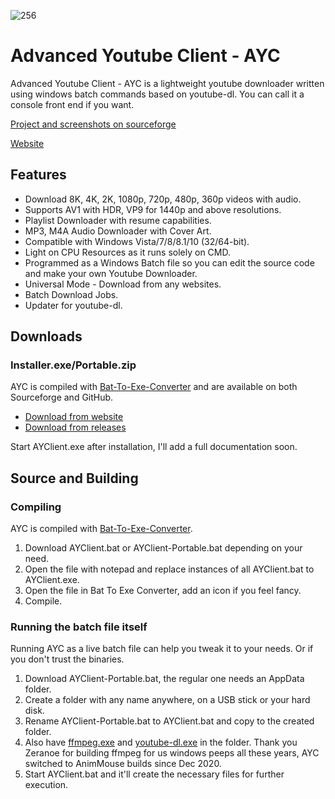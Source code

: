 ![256](https://user-images.githubusercontent.com/60822601/115324256-36724180-a1a7-11eb-929c-c0d1221b7b84.png)

# Advanced Youtube Client - AYC
Advanced Youtube Client - AYC is a lightweight youtube downloader written using windows batch commands based on youtube-dl.
You can call it a console front end if you want.

[Project and screenshots on sourceforge](https://sourceforge.net/projects/advanced-youtube-client-ayc/)

[Website](https://advanced-youtube-client-ayc.sourceforge.io/)

## Features

- Download 8K, 4K, 2K, 1080p, 720p, 480p, 360p videos with audio.
- Supports AV1 with HDR, VP9 for 1440p and above resolutions.
- Playlist Downloader with resume capabilities.
- MP3, M4A Audio Downloader with Cover Art.
- Compatible with Windows Vista/7/8/8.1/10 (32/64-bit).
- Light on CPU Resources as it runs solely on CMD.
- Programmed as a Windows Batch file so you can edit the source code and make your own Youtube Downloader.
- Universal Mode - Download from any websites.
- Batch Download Jobs.
- Updater for youtube-dl.

## Downloads
### Installer.exe/Portable.zip
AYC is compiled with [Bat-To-Exe-Converter](https://github.com/adithya-s-sekhar/Bat-To-Exe-Converter-Installer-Portable) and are available on both Sourceforge and GitHub.

  - [Download from website](https://advanced-youtube-client-ayc.sourceforge.io)
  - [Download from releases](https://github.com/adithya-s-sekhar/advanced-youtube-client-ayc/releases) 
    
Start AYClient.exe after installation, I'll add a full documentation soon.

## Source and Building

### Compiling
AYC is compiled with [Bat-To-Exe-Converter](https://github.com/adithya-s-sekhar/Bat-To-Exe-Converter-Installer-Portable).

1. Download AYClient.bat or AYClient-Portable.bat depending on your need.
2. Open the file with notepad and replace instances of all AYClient.bat to AYClient.exe.
3. Open the file in Bat To Exe Converter, add an icon if you feel fancy.
4. Compile.

### Running the batch file itself
Running AYC as a live batch file can help you tweak it to your needs. Or if you don't trust the binaries.

1. Download AYClient-Portable.bat, the regular one needs an AppData folder.
2. Create a folder with any name anywhere, on a USB stick or your hard disk.
3. Rename AYClient-Portable.bat to AYClient.bat and copy to the created folder.
4. Also have [ffmpeg.exe](https://github.com/AnimMouse/ffmpeg-stable-autobuild/) and [youtube-dl.exe](https://youtube-dl.org) in the folder.
   Thank you Zeranoe for building ffmpeg for us windows peeps all these years, AYC switched to AnimMouse builds since Dec 2020.
5. Start AYClient.bat and it'll create the necessary files for further execution.
